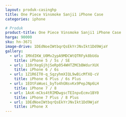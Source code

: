 ```yaml
---
layout: produk-casinghp
title: One Piece Vinsmoke Sanji1 iPhone Case
categories: iphone

# Produk
product-title: One Piece Vinsmoke Sanji1 iPhone Case
harga: 90000
sku: hn-3671
image-drive: 1DEdNoeIWtbqrQsEkYrJNvIkt1Dd9WjaY
gallery:
  - url: 1MXdIKW_U0Mv2ypA9MDCWtQTRFyk8bUda
    title: iPhone 5 / 5s / SE
  - url: 110rXegGjhjSeRp054WHTZMCbBWdurXUX
    title: iPhone 6 / 6s
  - url: 1Z1R6IT0-q_SqzyhmXIQL9wBicMfXQ-cV
    title: iPhone 6 Plus / 6s Plus
  - url: 1EOtFaWuei_byTo4hGNsvKx9PepJNp6LH
    title: iPhone 7 / 8
  - url: 1AsK-mCks4tRIMDwgscTEInpvEcmv1BY0
    title: iPhone 7 Plus / 8 Plus
  - url: 1DEdNoeIWtbqrQsEkYrJNvIkt1Dd9WjaY
    title: iPhone X
---
```

